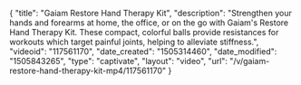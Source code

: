 {
    "title": "Gaiam Restore Hand Therapy Kit",
    "description": "Strengthen your hands and forearms at home, the office, or on the go with Gaiam's Restore Hand Therapy Kit. These compact, colorful balls provide resistances for workouts which target painful joints, helping to alleviate stiffness.",
    "videoid": "117561170",
    "date_created": "1505314460",
    "date_modified": "1505843265",
    "type": "captivate",
    "layout": "video",
    "url": "\/v\/gaiam-restore-hand-therapy-kit-mp4\/117561170"
}